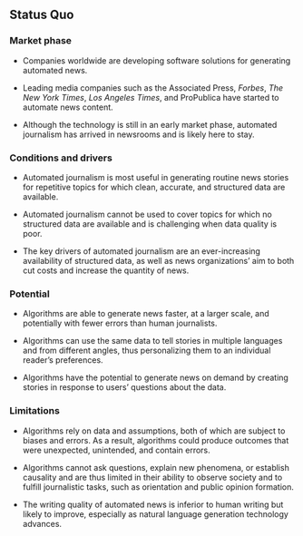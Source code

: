 Status Quo
 ----------
 
 ### Market phase 

 -   Companies worldwide are developing software solutions for generating     automated news. 

 -   Leading media companies such as the Associated Press, *Forbes*, *The     New York Times*, *Los Angeles Times*, and ProPublica have started to     automate news content. 

 -   Although the technology is still in an early market phase, automated     journalism has arrived in newsrooms and is likely here to stay. 

 ### Conditions and drivers 

 -   Automated journalism is most useful in generating routine news     stories for repetitive topics for which clean, accurate, and     structured data are available. 

 -   Automated journalism cannot be used to cover topics for which no     structured data are available and is challenging when data quality     is poor. 

 -   The key drivers of automated journalism are an ever-increasing     availability of structured data, as well as news organizations’ aim     to both cut costs and increase the quantity of news. 

 ### Potential 

 -   Algorithms are able to generate news faster, at a larger scale, and     potentially with fewer errors than human journalists. 

 -   Algorithms can use the same data to tell stories in multiple     languages and from different angles, thus personalizing them to an     individual reader’s preferences. 

 -   Algorithms have the potential to generate news on demand by creating     stories in response to users’ questions about the data. 

 ### Limitations 

 -   Algorithms rely on data and assumptions, both of which are subject     to biases and errors. As a result, algorithms could produce outcomes     that were unexpected, unintended, and contain errors. 

 -   Algorithms cannot ask questions, explain new phenomena, or establish     causality and are thus limited in their ability to observe society     and to fulfill journalistic tasks, such as orientation and public     opinion formation. 

 -   The writing quality of automated news is inferior to human writing     but likely to improve, especially as natural language generation     technology advances. 

